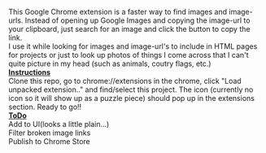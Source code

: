 This Google Chrome extension is a faster way to find images and image-urls. Instead of opening up Google Images and copying the image-url to your clipboard, just search for an image and click the button to copy the link.<br>I use it while looking for images and image-url's to include in HTML pages for projects or just to look up photos of things I come across that I can't quite picture in my head (such as animals, coutry flags, etc.)<br>
<b><u>Instructions</u></b><br>
Clone this repo, go to chrome://extensions in the chrome, click "Load unpacked extension.." and find/select this project. The icon (currently no icon so it will show up as a puzzle piece) should pop up in the extensions section. Ready to go!!<br>
<b><u>ToDo</u></b><br>
Add to UI(looks a little plain...)<br>
Filter broken image links<br>
Publish to Chrome Store<br>
